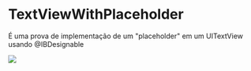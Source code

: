 # TextViewWithPlaceholder

É uma prova de implementação de um "placeholder" em um UITextView usando @IBDesignable

![](https://github.com/salllgado/TextViewWithPlaceholder/blob/main/TextViewComPlaceholder.gif)